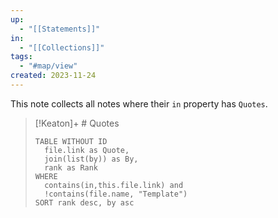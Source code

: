 ```yaml
---
up:
  - "[[Statements]]"
in:
  - "[[Collections]]"
tags:
  - "#map/view"
created: 2023-11-24
---
```

This note collects all notes where their `in` property has `Quotes`.

> [!Keaton]+ # Quotes
> ```dataview
> TABLE WITHOUT ID
> 	file.link as Quote,
> 	join(list(by)) as By,
> 	rank as Rank
> WHERE
> 	contains(in,this.file.link) and
> 	!contains(file.name, "Template")
> SORT rank desc, by asc
> ```
